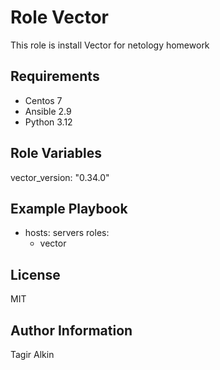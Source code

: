 Role Vector
=========

This role is install Vector for netology homework

Requirements
------------

- Centos 7
- Ansible 2.9
- Python 3.12

Role Variables
--------------

vector_version: "0.34.0"

Example Playbook
----------------
- hosts: servers
  roles:
    - vector

License
-------

MIT

Author Information
------------------

Tagir Alkin

